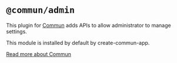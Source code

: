# `@commun/admin`

This plugin for [Commun](https://github.com/commundev/commun) adds APIs to allow administrator to manage settings.  

This module is installed by default by create-commun-app.

[Read more about Commun](https://github.com/commundev/commun)
